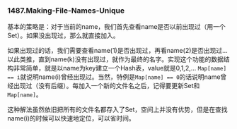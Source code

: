### 1487.Making-File-Names-Unique

基本的策略是：对于当前的name，我们首先查看name是否以前出现过（用一个Set）。如果没出现过，那么就直接加入。

如果出现过的话，我们需要查看name(1)是否出现过，再看name(2)是否出现过...以此类推，直到name(k)没有出现过，就作为最终的名字。实现这个功能的数据结构非常简单，就是以name为key建立一个Hash表，value就是0,1,2,... ```Map[name] == i```就说明name(i)曾经出现过。当然，特例是```Map[name] == 0```的话说明name曾经出现过（没有后缀）。每加入一个新的文件名之后，记得要更新Set和```Map[name]```。

这种解法虽然依旧把所有的文件名都存入了Set，空间上并没有优势，但是在查找name(i)的时候可以快速地定位，可以省时间。
